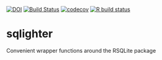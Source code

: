 <!-- badges: start -->
[![DOI](https://zenodo.org/badge/150151865.svg)](https://zenodo.org/badge/latestdoi/150151865)
[![Build Status](https://travis-ci.com/kevinrue/sqlighter.svg?branch=master)](https://travis-ci.com/kevinrue/sqlighter)
[![codecov](https://codecov.io/gh/kevinrue/sqlighter/branch/master/graph/badge.svg)](https://codecov.io/gh/kevinrue/sqlighter)
[![R build status](https://github.com/kevinrue/sqlighter/workflows/R-CMD-check/badge.svg)](https://github.com/kevinrue/sqlighter/actions)
<!-- badges: end -->

# sqlighter
Convenient wrapper functions around the RSQLite package
